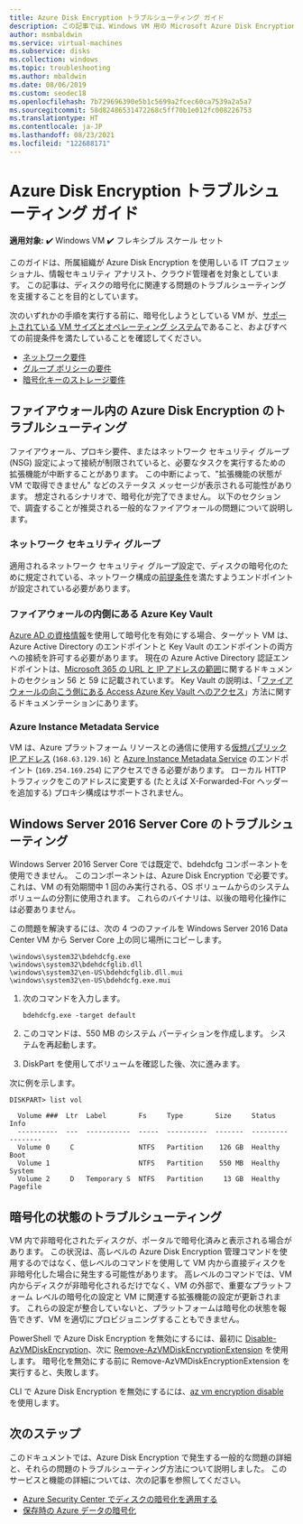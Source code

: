 ```yaml
---
title: Azure Disk Encryption トラブルシューティング ガイド
description: この記事では、Windows VM 用の Microsoft Azure Disk Encryption のトラブルシューティングのヒントについて説明します。
author: msmbaldwin
ms.service: virtual-machines
ms.subservice: disks
ms.collection: windows
ms.topic: troubleshooting
ms.author: mbaldwin
ms.date: 08/06/2019
ms.custom: seodec18
ms.openlocfilehash: 7b729696390e5b1c5699a2fcec60ca7539a2a5a7
ms.sourcegitcommit: 58d82486531472268c5ff70b1e012fc008226753
ms.translationtype: HT
ms.contentlocale: ja-JP
ms.lasthandoff: 08/23/2021
ms.locfileid: "122688171"
---
```

# <a name="azure-disk-encryption-troubleshooting-guide"></a>Azure Disk Encryption トラブルシューティング ガイド

**適用対象:** :heavy_check_mark: Windows VM :heavy_check_mark: フレキシブル スケール セット 

このガイドは、所属組織が Azure Disk Encryption を使用しいる IT プロフェッショナル、情報セキュリティ アナリスト、クラウド管理者を対象としています。 この記事は、ディスクの暗号化に関連する問題のトラブルシューティングを支援することを目的としています。

次のいずれかの手順を実行する前に、暗号化しようとしている VM が、[サポートされている VM サイズとオペレーティング システム](disk-encryption-overview.md#supported-vms-and-operating-systems)であること、およびすべての前提条件を満たしていることを確認してください。

- [ネットワーク要件](disk-encryption-overview.md#networking-requirements)
- [グループ ポリシーの要件](disk-encryption-overview.md#group-policy-requirements)
- [暗号化キーのストレージ要件](disk-encryption-overview.md#encryption-key-storage-requirements)

## <a name="troubleshooting-azure-disk-encryption-behind-a-firewall"></a>ファイアウォール内の Azure Disk Encryption のトラブルシューティング

ファイアウォール、プロキシ要件、またはネットワーク セキュリティ グループ (NSG) 設定によって接続が制限されていると、必要なタスクを実行するための拡張機能が中断することがあります。 この中断によって、"拡張機能の状態が VM で取得できません" などのステータス メッセージが表示される可能性があります。 想定されるシナリオで、暗号化が完了できません。 以下のセクションで、調査することが推奨される一般的なファイアウォールの問題について説明します。

### <a name="network-security-groups"></a>ネットワーク セキュリティ グループ
適用されるネットワーク セキュリティ グループ設定で、ディスクの暗号化のために規定されている、ネットワーク構成の[前提条件](disk-encryption-overview.md#networking-requirements)を満たすようエンドポイントが設定されている必要があります。

### <a name="azure-key-vault-behind-a-firewall"></a>ファイアウォールの内側にある Azure Key Vault

[Azure AD の資格情報](disk-encryption-windows-aad.md#)を使用して暗号化を有効にする場合、ターゲット VM は、Azure Active Directory のエンドポイントと Key Vault のエンドポイントの両方への接続を許可する必要があります。 現在の Azure Active Directory 認証エンドポイントは、[Microsoft 365 の URL と IP アドレスの範囲](/microsoft-365/enterprise/urls-and-ip-address-ranges)に関するドキュメントのセクション 56 と 59 に記載されています。 Key Vault の説明は、「[ファイアウォールの向こう側にある Access Azure Key Vault へのアクセス](../../key-vault/general/access-behind-firewall.md)」方法に関するドキュメンテーションにあります。

### <a name="azure-instance-metadata-service"></a>Azure Instance Metadata Service 
VM は、Azure プラットフォーム リソースとの通信に使用する[仮想パブリック IP アドレス](../../virtual-network/what-is-ip-address-168-63-129-16.md) (`168.63.129.16`) と [Azure Instance Metadata Service](../windows/instance-metadata-service.md) のエンドポイント (`169.254.169.254`) にアクセスできる必要があります。 ローカル HTTP トラフィックをこのアドレスに変更する (たとえば X-Forwarded-For ヘッダーを追加する) プロキシ構成はサポートされません。

## <a name="troubleshooting-windows-server-2016-server-core"></a>Windows Server 2016 Server Core のトラブルシューティング

Windows Server 2016 Server Core では既定で、bdehdcfg コンポーネントを使用できません。 このコンポーネントは、Azure Disk Encryption で必要です。 これは、VM の有効期間中 1 回のみ実行される、OS ボリュームからのシステム ボリュームの分割に使用されます。 これらのバイナリは、以後の暗号化操作には必要ありません。

この問題を解決するには、次の 4 つのファイルを Windows Server 2016 Data Center VM から Server Core 上の同じ場所にコピーします。

   ```
   \windows\system32\bdehdcfg.exe
   \windows\system32\bdehdcfglib.dll
   \windows\system32\en-US\bdehdcfglib.dll.mui
   \windows\system32\en-US\bdehdcfg.exe.mui
   ```

1. 次のコマンドを入力します。

   ```
   bdehdcfg.exe -target default
   ```

1. このコマンドは、550 MB のシステム パーティションを作成します。 システムを再起動します。

1. DiskPart を使用してボリュームを確認した後、次に進みます。  

次に例を示します。

```
DISKPART> list vol

  Volume ###  Ltr  Label        Fs     Type        Size     Status     Info
  ----------  ---  -----------  -----  ----------  -------  ---------  --------
  Volume 0     C                NTFS   Partition    126 GB  Healthy    Boot
  Volume 1                      NTFS   Partition    550 MB  Healthy    System
  Volume 2     D   Temporary S  NTFS   Partition     13 GB  Healthy    Pagefile
```

## <a name="troubleshooting-encryption-status"></a>暗号化の状態のトラブルシューティング 

VM 内で非暗号化されたディスクが、ポータルで暗号化済みと表示される場合があります。  この状況は、高レベルの Azure Disk Encryption 管理コマンドを使用するのではなく、低レベルのコマンドを使用して VM 内から直接ディスクを非暗号化した場合に発生する可能性があります。  高レベルのコマンドでは、VM 内からディスクが非暗号化されるだけでなく、VM の外部で、重要なプラットフォーム レベルの暗号化の設定と VM に関連する拡張機能の設定が更新されます。  これらの設定が整合していないと、プラットフォームは暗号化の状態を報告できず、VM を適切にプロビジョニングすることもできません。

PowerShell で Azure Disk Encryption を無効にするには、最初に [Disable-AzVMDiskEncryption](/powershell/module/az.compute/disable-azvmdiskencryption)、次に [Remove-AzVMDiskEncryptionExtension](/powershell/module/az.compute/remove-azvmdiskencryptionextension) を使用します。 暗号化を無効にする前に Remove-AzVMDiskEncryptionExtension を実行すると、失敗します。

CLI で Azure Disk Encryption を無効にするには、[az vm encryption disable](/cli/azure/vm/encryption) を使用します。 

## <a name="next-steps"></a>次のステップ

このドキュメントでは、Azure Disk Encryption で発生する一般的な問題の詳細と、それらの問題のトラブルシューティング方法について説明しました。 このサービスと機能の詳細については、次の記事を参照してください。

- [Azure Security Center でディスクの暗号化を適用する](../../security-center/asset-inventory.md)
- [保存時の Azure データの暗号化](../../security/fundamentals/encryption-atrest.md)
